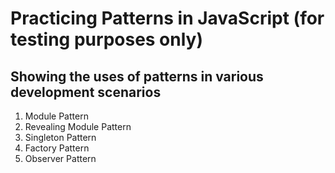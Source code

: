 # Practicing Patterns in JavaScript (for testing purposes only)
## Showing the uses of patterns in various development scenarios
1. Module Pattern
2. Revealing Module Pattern
3. Singleton Pattern
4. Factory Pattern
5. Observer Pattern